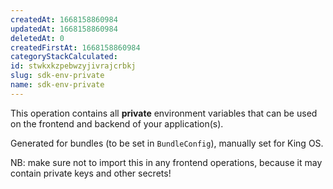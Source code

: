 ```yaml
---
createdAt: 1668158860984
updatedAt: 1668158860984
deletedAt: 0
createdFirstAt: 1668158860984
categoryStackCalculated: 
id: stwkxkzpebwzyjivrajcrbkj
slug: sdk-env-private
name: sdk-env-private
---
```


This operation contains all **private** environment variables that can be used on the frontend and backend of your application(s).

Generated for bundles (to be set in `BundleConfig`), manually set for King OS.

NB: make sure not to import this in any frontend operations, because it may contain private keys and other secrets!
